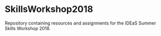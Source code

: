 # SkillsWorkshop2018
Repository containing resources and assignments for the IDEaS Summer Skills Workshop 2018.
